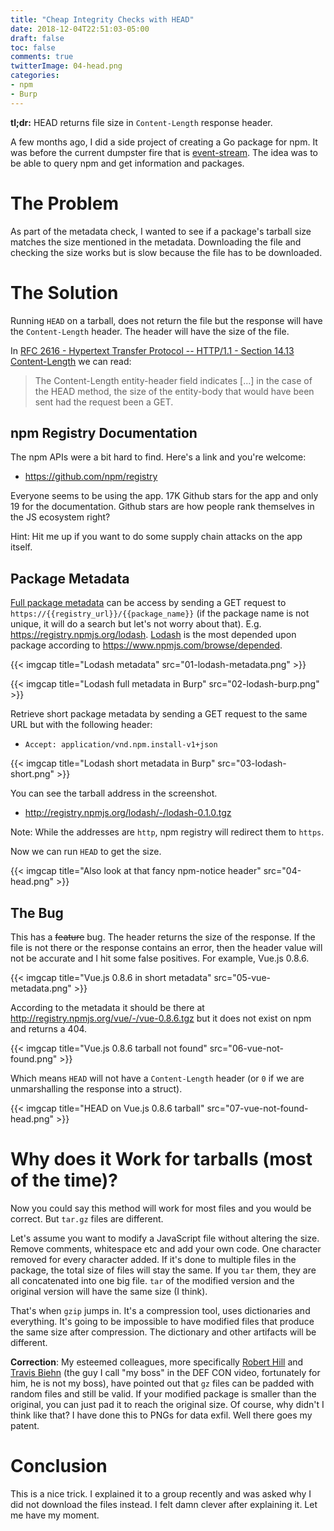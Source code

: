 ```yaml
---
title: "Cheap Integrity Checks with HEAD"
date: 2018-12-04T22:51:03-05:00
draft: false
toc: false
comments: true
twitterImage: 04-head.png
categories:
- npm
- Burp
---
```


**tl;dr:** HEAD returns file size in `Content-Length` response header.

A few months ago, I did a side project of creating a Go package for npm. It was before the current dumpster fire that is [event-stream](https://github.com/dominictarr/event-stream/issues/116). The idea was to be able to query npm and get information and packages.

<!--more-->

# The Problem
As part of the metadata check, I wanted to see if a package's tarball size matches the size mentioned in the metadata. Downloading the file and checking the size works but is slow because the file has to be downloaded.

# The Solution
Running `HEAD` on a tarball, does not return the file but the response will have the `Content-Length` header. The header will have the size of the file.

In [RFC 2616 - Hypertext Transfer Protocol -- HTTP/1.1 - Section 14.13 Content-Length](https://www.w3.org/Protocols/rfc2616/rfc2616-sec14.html#sec14.13) we can read:

> The Content-Length entity-header field indicates [...] in the case of the HEAD method, the size of the entity-body that would have been sent had the request been a GET.

## npm Registry Documentation
The npm APIs were a bit hard to find. Here's a link and you're welcome:

* https://github.com/npm/registry

Everyone seems to be using the app. 17K Github stars for the app and only 19 for the documentation. Github stars are how people rank themselves in the JS ecosystem right?

Hint: Hit me up if you want to do some supply chain attacks on the app itself.

## Package Metadata
[Full package metadata](https://github.com/npm/registry/blob/master/docs/responses/package-metadata.md#package-metadata) can be access by sending a GET request to `https://{{registry_url}}/{{package_name}}` (if the package name is not unique, it will do a search but let's not worry about that). E.g. https://registry.npmjs.org/lodash. [Lodash](https://www.npmjs.com/package/lodash) is the most depended upon package according to https://www.npmjs.com/browse/depended.

{{< imgcap title="Lodash metadata" src="01-lodash-metadata.png" >}}

{{< imgcap title="Lodash full metadata in Burp" src="02-lodash-burp.png" >}}

Retrieve short package metadata by sending a GET request to the same URL but with the following header:

* `Accept: application/vnd.npm.install-v1+json`

{{< imgcap title="Lodash short metadata in Burp" src="03-lodash-short.png" >}}

You can see the tarball address in the screenshot.

* http://registry.npmjs.org/lodash/-/lodash-0.1.0.tgz

Note: While the addresses are `http`, npm registry will redirect them to `https`.

Now we can run `HEAD` to get the size.

{{< imgcap title="Also look at that fancy npm-notice header" src="04-head.png" >}}

## The Bug
This has a ~~feature~~ bug. The header returns the size of the response. If the file is not there or the response contains an error, then the header value will not be accurate and I hit some false positives. For example, Vue.js 0.8.6.

{{< imgcap title="Vue.js 0.8.6 in short metadata" src="05-vue-metadata.png" >}}

According to the metadata it should be there at http://registry.npmjs.org/vue/-/vue-0.8.6.tgz but it does not exist on npm and returns a 404.

{{< imgcap title="Vue.js 0.8.6 tarball not found" src="06-vue-not-found.png" >}}

Which means `HEAD` will not have a `Content-Length` header (or `0` if we are unmarshalling the response into a struct).

{{< imgcap title="HEAD on Vue.js 0.8.6 tarball" src="07-vue-not-found-head.png" >}}

# Why does it Work for tarballs (most of the time)?
Now you could say this method will work for most files and you would be correct. But `tar.gz` files are different.

Let's assume you want to modify a JavaScript file without altering the size. Remove comments, whitespace etc and add your own code. One character removed for every character added. If it's done to multiple files in the package, the total size of files will stay the same. If you `tar` them, they are all concatenated into one big file. `tar` of the modified version and the original version will have the same size (I think).

That's when `gzip` jumps in. It's a compression tool, uses dictionaries and everything. It's going to be impossible to have modified files that produce the same size after compression. The dictionary and other artifacts will be different.

**Correction**: My esteemed colleagues, more specifically [Robert Hill](https://www.linkedin.com/in/robertallenhill) and [Travis Biehn](https://www.linkedin.com/in/travisbiehn) (the guy I call "my boss" in the DEF CON video, fortunately for him, he is not my boss), have pointed out that `gz` files can be padded with random files and still be valid. If your modified package is smaller than the original, you can just pad it to reach the original size. Of course, why didn't I think like that? I have done this to PNGs for data exfil. Well there goes my patent.

# Conclusion
This is a nice trick. I explained it to a group recently and was asked why I did not download the files instead. I felt damn clever after explaining it. Let me have my moment.